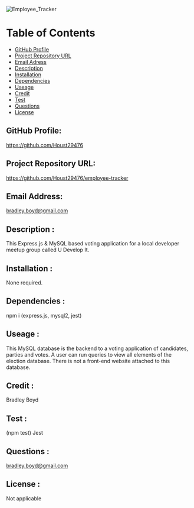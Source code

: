 ![Employee_Tracker](https://user-images.githubusercontent.com/95327275/157774387-8ccdf46c-8273-49d3-b19a-ea2b0e9316c5.png)

# Table of Contents

- [GitHub Profile](#GitHub-Profile)
- [Project Repository URL](#repo)
- [Email Adress](#email)
- [Description](#description)
- [Installation](#installation)
- [Dependencies](#dependencies)
- [Useage](#useage)
- [Credit](#credit)
- [Test](#test)
- [Questions](#Questions)
- [License](#license)

## GitHub Profile:

https://github.com/Houst29476

## Project Repository URL:

https://github.com/Houst29476/employee-tracker

## Email Address:

bradley.boyd@gmail.com

## Description :

This Express.js & MySQL based voting application for a local developer meetup group called U Develop It.

## Installation :

None required. 

## Dependencies :

npm i (express.js, mysql2, jest)

## Useage :

This MySQL database is the backend to a voting application of candidates, parties and votes. A user can run queries to view all elements of the election database. There is not a front-end website attached to this database.

## Credit :

Bradley Boyd

## Test :

(npm test) Jest

## Questions :

bradley.boyd@gmail.com

## License :

Not applicable
